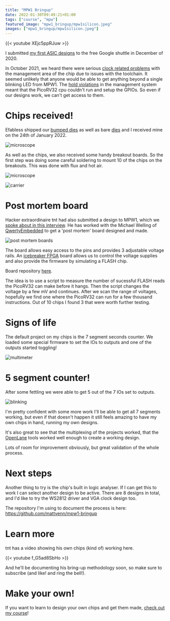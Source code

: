 ```yaml
---
title: "MPW1 Bringup"
date: 2022-01-30T09:49:21+01:00
tags: ["course", "mpw"]
featured_image: "mpw1_bringup/mpw1silicon.jpeg"
images: ["mpw1_bringup/mpw1silicon.jpeg"]
---
```


{{< youtube XEjc5ppRJuw >}}

I submitted [my first ASIC designs](/post/asic_submitted) to the free Google shuttle in December of 2020.

In October 2021, we heard there were serious [clock related problems](/post/mpw1_silicon/) with the management area of the chip due to issues with the toolchain. It seemed unlikely that anyone would be able to get anything beyond a single blinking LED from MPW1. The [hold violations](https://youtu.be/5PRuPVIjEcs) in the management system meant that the PicoRV32 cpu couldn't run and setup the GPIOs. So even if our designs work, we can't get access to them.

# Chips received!

Efabless shipped our [bumped dies](/terminology/wlcsp) as well as bare [dies](/terminology/die) and I received mine on the 24th of January 2022.

![microscope](/mpw1_bringup/mpw1silicon.jpeg)

As well as the chips, we also received some handy breakout boards. So the first step was doing some careful soldering to mount 10 of the chips on the breakouts. This was done with flux and hot air.

![microscope](/mpw1_bringup/scope.jpg)

![carrier](/mpw1_bringup/carrier.jpg)

# Post mortem board

Hacker extraordinaire tnt had also submitted a design to MPW1, which we [spoke about in this interview](/post/interview-with-tnt/). He has worked with the Michael Welling of [QwertyEmbedded](https://www.qwertyembedded.com/) to get a 'post mortem' board designed and made.

![post mortem boards](/mpw1_bringup/postmortem.jpg)

The board allows easy access to the pins and provides 3 adjustable voltage rails. An [icebreaker FPGA](https://1bitsquared.com/products/icebreaker) board allows us to control the voltage supplies and also provide the firmware by simulating a FLASH chip.

Board repository [here](https://github.com/PyFive-RISC-V/pyfive-mpw1-postmortem).

The idea is to use a script to measure the number of sucessful FLASH reads the PicoRV32 can make before it hangs. Then the script changes the voltage by a few mV and continues. After we scan the range of voltages, hopefully we find one where the PicoRV32 can run for a few thousand instructions. Out of 10 chips I found 3 that were worth further testing.

# Signs of life

The default project on my chips is the 7 segment seconds counter. We loaded some special firmware to set the IOs to outputs and one of the outputs started toggling!

![multimeter](/mpw1_bringup/meter.jpg)

# 5 segment counter!

After some fettling we were able to get 5 out of the 7 IOs set to outputs.

![blinking](/mpw1_bringup/blink.jpg)

I'm pretty confident with some more work I'll be able to get all 7 segments working, but even if that doesn't happen it still feels amazing to have my own chips in hand, running my own designs.

It's also great to see that the multiplexing of the projects worked, that the [OpenLane](/terminology/openlane) tools worked well enough to create a working design.

Lots of room for improvement obviously, but great validation of the whole process.

# Next steps

Another thing to try is the chip's built in logic analyser. If I can get this to work I can select another design to be active. There are 8 designs in total, and I'd like to try the WS2812 driver and VGA clock design too.

The repository I'm using to document the process is here: https://github.com/mattvenn/mpw1-bringup

# Learn more

tnt has a video showing his own chips (kind of) working here.

{{< youtube f_G5ad8SbHo >}}

And he'll be documenting his bring-up methodology soon, so make sure to subscribe (and like! and ring the bell!).

# Make your own!

If you want to learn to design your own chips and get them made, [check out my course](/)!
